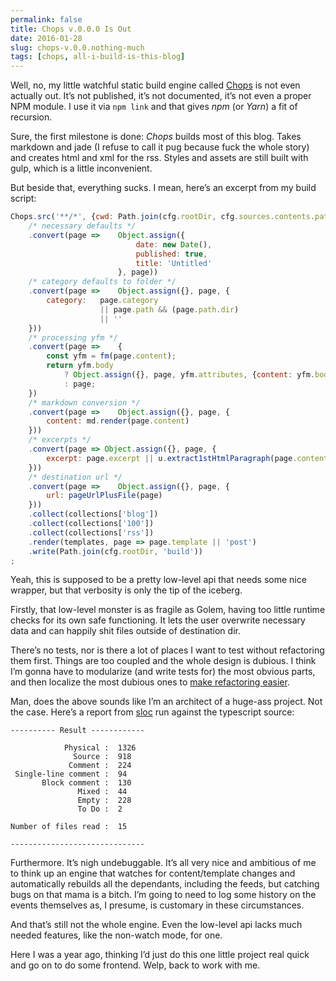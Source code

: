 ```yaml
---
permalink: false
title: Chops v.0.0.0 Is Out
date: 2016-01-28
slug: chops-v.0.0.nothing-much
tags: [chops, all-i-build-is-this-blog]
---
```


Well, no, my little watchful static build engine called [Chops](http://github.com/hoichi/chops) is not even actually out. It’s not published, it’s not documented, it’s not even a proper NPM module. I use it via `npm link` and that gives _npm_ (or _Yarn_) a fit of recursion.

Sure, the first milestone is done: _Chops_ builds most of this blog. Takes markdown and jade (I refuse to call it pug because fuck the whole story) and creates html and xml for the rss. Styles and assets are still built with gulp, which is a little inconvenient.

But beside that, everything sucks. I mean, here’s an excerpt from my build script:

```js
Chops.src('**/*', {cwd: Path.join(cfg.rootDir, cfg.sources.contents.path)})
    /* necessary defaults */
    .convert(page =>    Object.assign({
                            date: new Date(),
                            published: true,
                            title: 'Untitled'
                        }, page))
    /* category defaults to folder */
    .convert(page =>    Object.assign({}, page, {
        category:   page.category
                    || page.path && (page.path.dir)
                    || ''
    }))
    /* processing yfm */
    .convert(page =>    {
        const yfm = fm(page.content);
        return yfm.body
            ? Object.assign({}, page, yfm.attributes, {content: yfm.body})
            : page;
    })
    /* markdown conversion */
    .convert(page =>    Object.assign({}, page, {
        content: md.render(page.content)
    }))
    /* excerpts */
    .convert(page => Object.assign({}, page, {
        excerpt: page.excerpt || u.extract1stHtmlParagraph(page.content)
    }))
    /* destination url */
    .convert(page =>    Object.assign({}, page, {
        url: pageUrlPlusFile(page)
    }))
    .collect(collections['blog'])
    .collect(collections['100'])
    .collect(collections['rss'])
    .render(templates, page => page.template || 'post')
    .write(Path.join(cfg.rootDir, 'build'))
;
```
Yeah, this is supposed to be a pretty low-level api that needs some nice wrapper, but that verbosity is only the tip of the iceberg.

Firstly, that low-level monster is as fragile as Golem, having too little runtime checks for its own safe functioning. It lets the user overwrite necessary data and can happily shit files outside of destination dir.

There’s no tests, nor is there a lot of places I want to test without refactoring them first. Things are too coupled and the whole design is dubious. I think I’m gonna have to modularize (and write tests for) the most obvious parts, and then localize the most dubious ones to [make refactoring easier](http://programmingisterrible.com/post/139222674273/write-code-that-is-easy-to-delete-not-easy-to).

Man, does the above sounds like I’m an architect of a huge-ass project. Not the case. Here’s a report from [sloc](https://github.com/flosse/sloc) run against the typescript source:

```
---------- Result ------------

            Physical :  1326
              Source :  918
             Comment :  224
 Single-line comment :  94
       Block comment :  130
               Mixed :  44
               Empty :  228
               To Do :  2

Number of files read :  15

------------------------------
```

Furthermore. It’s nigh undebuggable. It’s all very nice and ambitious of me to think up an engine that watches for content/template changes and automatically rebuilds all the dependants, including the feeds, but catching bugs on that mama is a bitch. I’m going to need to log some history on the events themselves as, I presume, is customary in these circumstances.

And that’s still not the whole engine. Even the low-level api lacks much needed features, like the non-watch mode, for one.

Here I was a year ago, thinking I’d just do this one little project real quick and go on to do some frontend. Welp, back to work with me.
